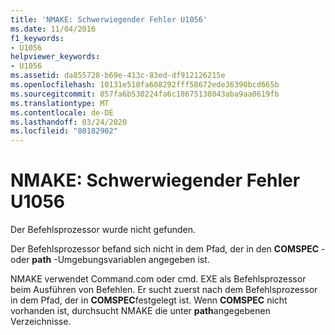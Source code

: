 ```yaml
---
title: 'NMAKE: Schwerwiegender Fehler U1056'
ms.date: 11/04/2016
f1_keywords:
- U1056
helpviewer_keywords:
- U1056
ms.assetid: da855728-b69e-413c-83ed-df912126215e
ms.openlocfilehash: 10131e518fa608292fff58672ede36390bcd665b
ms.sourcegitcommit: 857fa6b530224fa6c18675138043aba9aa0619fb
ms.translationtype: MT
ms.contentlocale: de-DE
ms.lasthandoff: 03/24/2020
ms.locfileid: "80182902"
---
```

# <a name="nmake-fatal-error-u1056"></a>NMAKE: Schwerwiegender Fehler U1056

Der Befehlsprozessor wurde nicht gefunden.

Der Befehlsprozessor befand sich nicht in dem Pfad, der in den **COMSPEC** -oder **path** -Umgebungsvariablen angegeben ist.

NMAKE verwendet Command.com oder cmd. EXE als Befehlsprozessor beim Ausführen von Befehlen. Er sucht zuerst nach dem Befehlsprozessor in dem Pfad, der in **COMSPEC**festgelegt ist. Wenn **COMSPEC** nicht vorhanden ist, durchsucht NMAKE die unter **path**angegebenen Verzeichnisse.
